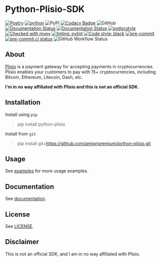 # Python-Plisio-SDK

[![Poetry](https://img.shields.io/endpoint?url=https://raw.githubusercontent.com/johnthagen/poetry/poetry-badge/assets/badge/v0.json)](https://python-poetry.org/)
[![python](https://img.shields.io/badge/Python-%5E3.8.1-3776AB.svg?style=flat&logo=python&logoColor=tellow)](https://www.python.org)
![PyPI](https://img.shields.io/pypi/v/python-plisio?color=blue)
[![Codacy Badge](https://app.codacy.com/project/badge/Grade/152926ced23a45c6abb55af6884f890f)](https://app.codacy.com/gh/amiwrpremium/python-plisio/dashboard?utm_source=gh&utm_medium=referral&utm_content=&utm_campaign=Badge_grade)
![GitHub](https://img.shields.io/github/license/amiwrpremium/python-plisio)
[![Documentation Status](https://readthedocs.org/projects/python-plisio/badge/?version=latest)](https://python-plisio.readthedocs.io/en/latest/?badge=latest)
[![Documentation Status](https://img.shields.io/badge/docs-mkdocs%20material-blue.svg?style=flat)](https://squidfunk.github.io/mkdocs-material/)
[![pydocstyle](https://img.shields.io/badge/pydocstyle-enabled-AD4CD3)](http://www.pydocstyle.org/en/stable/)
[![Checked with mypy](http://www.mypy-lang.org/static/mypy_badge.svg)](http://mypy-lang.org/)
[![linting: pylint](https://img.shields.io/badge/linting-pylint-yellowgreen)](https://github.com/pylint-dev/pylint)
[![Code style: black](https://img.shields.io/badge/code%20style-black-000000.svg)](https://github.com/psf/black)
[![pre-commit](https://img.shields.io/badge/pre--commit-enabled-brightgreen?logo=pre-commit&logoColor=white)](https://github.com/pre-commit/pre-commit)
[![pre-commit.ci status](https://results.pre-commit.ci/badge/github/amiwrpremium/python-plisio/master.svg)](https://results.pre-commit.ci/latest/github/amiwrpremium/python-plisio/master)
![GitHub Workflow Status](https://img.shields.io/github/actions/workflow/status/amiwrpremium/python-plisio/publish.yml?label=publish)

## About

[Plisio](https://plisio.net/) is a payment gateway for accepting
payments in cryptocurrencies. Plisio enables your customers to pay with
15+ cryptocurrencies, including Bitcoin, Ethereum, Litecoin, Dash, etc.

**I'm in no way affiliated with Plisio and this is not an official SDK.**

## Installation

Install using `pip`
> pip install python-plisio

Install from `git`
> pip install git+https://github.com/amiwrpremium/python-plisio.git

## Usage

See [examples](examples) for more usage examples.

## Documentation

See [documentation](https://python-plisio.readthedocs.io/en/latest/).

## License

See [LICENSE](../LICENSE).

## Disclaimer

This is not an official SDK, and I am in no way affiliated with Plisio.
